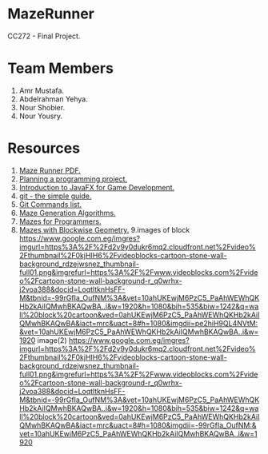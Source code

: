 # MazeRunner
CC272 - Final Project.

# Team Members
1. Amr Mustafa.
2. Abdelrahman Yehya.
3. Nour Shobier.
4. Nour Yousry.

# Resources
1. [Maze Runner PDF.](https://drive.google.com/file/d/1REpSaubOmQWFzednKw_NGly35cyWlPnj/view?usp=sharing)
2. [Planning a programming project.](https://www.khanacademy.org/computing/computer-programming/programming/good-practices/a/planning-a-programming-project)
3. [Introduction to JavaFX for Game Development.](https://gamedevelopment.tutsplus.com/tutorials/introduction-to-javafx-for-game-development--cms-23835)
4. [git - the simple guide.](http://rogerdudler.github.io/git-guide/)
5. [Git Commands list.](https://gist.github.com/ahmedhamdy90/c7dcf012bbd16b4371e8)
6. [Maze Generation Algorithms.](http://www.jamisbuck.org/presentations/rubyconf2011/index.html)
7. [Mazes for Programmers.](https://drive.google.com/file/d/1KbnEK-C88Jfz14gZRUTvPBu66o24CgcO/view?usp=sharing)
8. [Mazes with Blockwise Geometry.](http://weblog.jamisbuck.org/2015/10/31/mazes-blockwise-geometry.html)
9.images of block https://www.google.com.eg/imgres?imgurl=https%3A%2F%2Fd2v9y0dukr6mq2.cloudfront.net%2Fvideo%2Fthumbnail%2F0kjHIH6%2Fvideoblocks-cartoon-stone-wall-background_rdzejwsnez_thumbnail-full01.png&imgrefurl=https%3A%2F%2Fwww.videoblocks.com%2Fvideo%2Fcartoon-stone-wall-background-r_q0wrhx-j2voa388&docid=LoqtltknHsFF-M&tbnid=-99rGfIa_OufNM%3A&vet=10ahUKEwjM6PzC5_PaAhWEWhQKHb2kAiIQMwhBKAQwBA..i&w=1920&h=1080&bih=535&biw=1242&q=wall%20block%20cartoon&ved=0ahUKEwjM6PzC5_PaAhWEWhQKHb2kAiIQMwhBKAQwBA&iact=mrc&uact=8#h=1080&imgdii=pe2hiH9QL4NVtM:&vet=10ahUKEwjM6PzC5_PaAhWEWhQKHb2kAiIQMwhBKAQwBA..i&w=1920
image(2) https://www.google.com.eg/imgres?imgurl=https%3A%2F%2Fd2v9y0dukr6mq2.cloudfront.net%2Fvideo%2Fthumbnail%2F0kjHIH6%2Fvideoblocks-cartoon-stone-wall-background_rdzejwsnez_thumbnail-full01.png&imgrefurl=https%3A%2F%2Fwww.videoblocks.com%2Fvideo%2Fcartoon-stone-wall-background-r_q0wrhx-j2voa388&docid=LoqtltknHsFF-M&tbnid=-99rGfIa_OufNM%3A&vet=10ahUKEwjM6PzC5_PaAhWEWhQKHb2kAiIQMwhBKAQwBA..i&w=1920&h=1080&bih=535&biw=1242&q=wall%20block%20cartoon&ved=0ahUKEwjM6PzC5_PaAhWEWhQKHb2kAiIQMwhBKAQwBA&iact=mrc&uact=8#h=1080&imgdii=-99rGfIa_OufNM:&vet=10ahUKEwjM6PzC5_PaAhWEWhQKHb2kAiIQMwhBKAQwBA..i&w=1920
